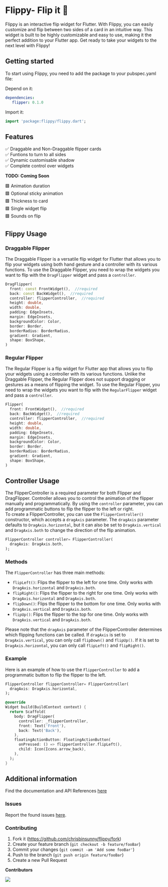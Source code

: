 
# Flippy- Flip it 🎡

Flippy is an interactive flip widget for Flutter. With Flippy, you can easily customize and flip between two sides of a card in an intuitive way. This widget is built to be highly customizable and easy to use, making it the perfect addition to your Flutter app. Get ready to take your widgets to the next level with Flippy!


## Getting started

To start using Flippy, you need to add the package to your pubspec.yaml file:

Depend on it:
```yaml  
dependencies:  
   flipper: 0.1.0
```  
Import it:
```dart  
import 'package:flippy/flippy.dart';
```  

## Features
✅ Draggable and Non-Draggable flipper cards  
✅ Funtions to turn to all sides  
✅ Dynamic customisable shadow  
✅ Complete control over widgets

**TODO: Coming Soon**

🟩 Animation duration  
🟩 Optional sticky animation  
🟩 Thickness to card  
🟩 Single widget flip  
🟩 Sounds on flip

## Flippy Usage

### Draggable Flipper
The Draggable Flipper is a versatile flip widget for Flutter that allows you to flip your widgets using both hand gesture and a controller with its various functions. To use the Draggable Flipper, you need to wrap the widgets you want to flip with the `DragFlipper` widget and pass a `controller`.

```dart  
DragFlipper(  
  front: const FrontWidget(),  //required
  back: const BackWidget(),  //required
  controller: flipperController,  //required
  height: double,  
  width: double,  
  padding: EdgeInsets,  
  margin: EdgeInsets,  
  backgroundColor: Color,  
  border: Border,  
  borderRadius: BorderRadius,  
  gradient: Gradient,  
  shape: BoxShape,  
)  
```  

### Regular Flipper
The Regular Flipper is a flip widget for Flutter app that allows you to flip your widgets using a controller with its various functions. Unlike the Draggable Flipper, the Regular Flipper does not support dragging or gestures as a means of flipping the widget. To use the Regular Flipper, you need to wrap the widgets you want to flip with the `RegularFlipper` widget and pass a `controller`.

```dart  
Flipper(  
  front: FrontWidget(),  //required
  back: BackWidget(),  //required
  controller: flipperController,  //required
  height: double,  
  width: double,  
  padding: EdgeInsets,  
  margin: EdgeInsets,  
  backgroundColor: Color,  
  border: Border,  
  borderRadius: BorderRadius,  
  gradient: Gradient,  
  shape: BoxShape,  
)  
```  
## Controller Usage
The FlipperController is a required parameter for both Flipper and DragFlipper. Controller allows you to control the animation of the flipper manually and programmatically. By using the `controller` parameter, you can add programmatic buttons to flip the flipper to the left or right.  
To create a FlipperController, you can use the `FlipperController()` constructor, which accepts a `dragAxis` parameter. The `dragAxis` parameter defaults to `DragAxis.horizontal`, but it can also be set to `DragAxis.vertical` and `DragAxis.both` to change the direction of the flip animation.

```dart  
FlipperController controller= FlipperController(  
  dragAxis: DragAxis.both,  
);
```  
### Methods

The `FlipperController` has three main methods:

-   `flipLeft()`: Flips the flipper to the left for one time. Only works with `DragAxis.horizontal` and `DragAxis.both`.
-   `flipRight()`: Flips the flipper to the right for one time. Only works with `DragAxis.horizontal` and `DragAxis.both`.
-   `flipDown()`: Flips the flipper to the bottom for one time. Only works with `DragAxis.vertical` and `DragAxis.both`.
-    `flipUp()`: Flips the flipper to the top for one time. Only works with `DragAxis.vertical` and `DragAxis.both`.

Please note that the `dragAxis` parameter of the FlipperController determines which flipping functions can be called. If `dragAxis` is set to `DragAxis.vertical`, you can only call `flipDown()` and `flipUp()`. If it is set to `DragAxis.horizontal`, you can only call `flipLeft()` and `flipRight()`.

### Example

Here is an example of how to use the `FlipperController` to add a programmatic button to flip the flipper to the left.
```dart
FlipperController flipperController= FlipperController(  
  dragAxis: DragAxis.horizontal,  
);

@override
Widget build(BuildContext context) {
  return Scaffold(
    body: DragFlipper(
      controller: _flipperController,
      front: Text('Front'),
      back: Text('Back'),
    ),
    floatingActionButton: FloatingActionButton(
      onPressed: () => flipperController.flipLeft(),
      child: Icon(Icons.arrow_back),
    ),
  );
} 
```



## Additional information

Find the documentation and API References [here](https://pub.dev/documentation/flippy/latest/)

### Issues
Report the found issues [here](https://github.com/chrisbinsunny/flippy/issues).

###  Contributing

1. Fork it (<https://github.com/chrisbinsunny/flippy/fork>)
2. Create your feature branch (`git checkout -b feature/fooBar`)
3. Commit your changes (`git commit -am 'Add some fooBar'`)
4. Push to the branch (`git push origin feature/fooBar`)
5. Create a new Pull Request

**Contributors**

<a href="https://github.com/chrisbinsunny/flippy/graphs/contributors">
  <img src="https://contrib.rocks/image?repo=chrisbinsunny/flippy" />
</a>

